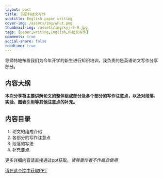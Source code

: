 ```yaml
---
layout: post
title: 英语科技文写作
subtitle: English paper writing
cover-img: /assets/img/whut.png
thumbnail-img: /assets/img/syj-9-9.jpg
tags: [paper,writing,English,科技文写作]
comments: true
social-share: false
readtime: true
---
```

导师特地布置我们为今年开学的新生进行知识培训，我负责的是英语论文写作分享部分。

## 内容大纲

**本次分享将主要讲解论文的整体组成部分及各个部分的写作注意点，以及对段落、实验、图表引用等其他注意点的补充。**

## 内容目录

1. 论文的组成介绍
2. 各部分的写作注意点
3. 段落的写法
4. 补充要点

更多详细内容请直接通过ppt获取。*请尊重作者不作商业使用*

[请在这个库中获取PPT](https://github.com/wut2017syj/documents "github地址")
